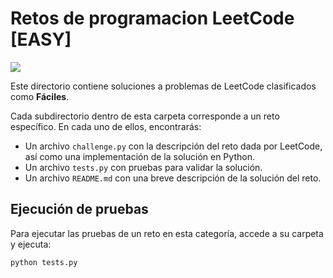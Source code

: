 # Retos de programacion LeetCode [EASY]

<img src="https://i.imgur.com/rr9PaOE.png">

Este directorio contiene soluciones a problemas de LeetCode clasificados como **Fáciles**.

Cada subdirectorio dentro de esta carpeta corresponde a un reto específico. En cada uno de ellos, encontrarás:

- Un archivo `challenge.py` con la descripción del reto dada por LeetCode, así como una implementación de la solución en Python.
- Un archivo `tests.py` con pruebas para validar la solución.
- Un archivo `README.md` con una breve descripción de la solución del reto.

## Ejecución de pruebas

Para ejecutar las pruebas de un reto en esta categoría, accede a su carpeta y ejecuta:

```bash
python tests.py
```
